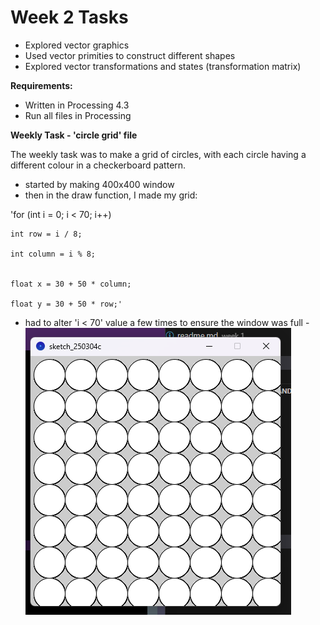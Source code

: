# Week 2 Tasks

- Explored vector graphics
- Used vector primities to construct different shapes
- Explored vector transformations and states (transformation matrix)

**Requirements:**

- Written in Processing 4.3
- Run all files in Processing


**Weekly Task - 'circle grid' file**

The weekly task was to make a grid of circles, with each circle having a different colour in a checkerboard pattern.

- started by making 400x400 window
- then in the draw function, I made my grid:

'for (int i = 0; i < 70; i++) 

    int row = i / 8;

    int column = i % 8;


    float x = 30 + 50 * column;

    float y = 30 + 50 * row;'

- had to alter 'i < 70' value a few times to ensure the window was full
-![alt text](image.png)